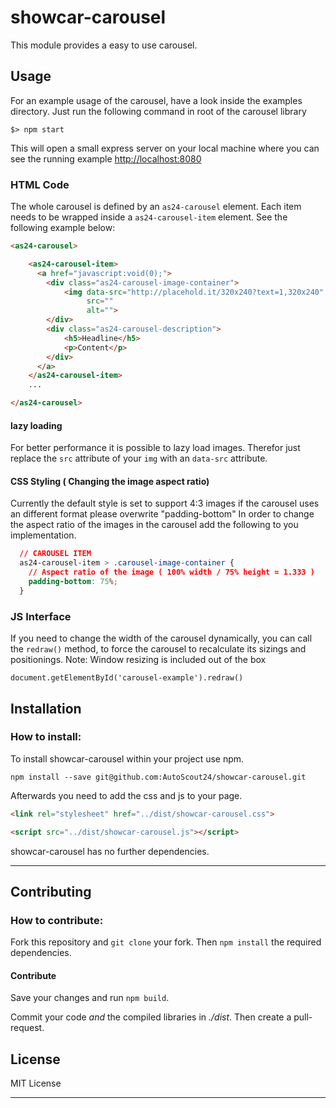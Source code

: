 # showcar-carousel

This module provides a easy to use carousel.

## Usage

For an example usage of the carousel, have a look inside the examples directory.
Just run the following command in root of the carousel library

```
$> npm start
```

This will open a small express server on your local machine where you can see the running example
[http://localhost:8080](http://localhost:8080)


### HTML Code

The whole carousel is defined by an `as24-carousel` element. 
Each item needs to be wrapped inside a `as24-carousel-item` element.
See the following example below:

```html
<as24-carousel>

    <as24-carousel-item>
      <a href="javascript:void(0);">
        <div class="as24-carousel-image-container">
            <img data-src="http://placehold.it/320x240?text=1,320x240"
                 src=""
                 alt="">
        </div>
        <div class="as24-carousel-description">
            <h5>Headline</h5>
            <p>Content</p>
        </div>
      </a>
    </as24-carousel-item>
    ...

</as24-carousel>
```

#### lazy loading
 For better performance it is possible to lazy load images. Therefor just replace
 the `src` attribute of your `img` with an `data-src` attribute.

#### CSS Styling ( Changing the image aspect ratio)

Currently the default style is set to support 4:3 images if the carousel uses an different format please overwrite "padding-bottom"
In order to change the aspect ratio of the images in the carousel add the following to you implementation.

```css
  // CAROUSEL ITEM
  as24-carousel-item > .carousel-image-container {
    // Aspect ratio of the image ( 100% width / 75% height = 1.333 )
    padding-bottom: 75%;
  }
```

### JS Interface

If you need to change the width of the carousel dynamically, you can call the ``redraw()`` method, to force the carousel to recalculate its sizings and positionings.
Note: Window resizing is included out of the box

```
document.getElementById('carousel-example').redraw()
```

## Installation

### How to install:

  To install showcar-carousel within your project use npm.

  ```
  npm install --save git@github.com:AutoScout24/showcar-carousel.git
  ```

  Afterwards you need to add the css and js to your page.

  ```html
  <link rel="stylesheet" href="../dist/showcar-carousel.css">
  ```

  ```html
  <script src="../dist/showcar-carousel.js"></script>
  ```

  showcar-carousel has no further dependencies.

***

## Contributing

### How to contribute:

  Fork this repository and `git clone` your fork. Then `npm install` the required dependencies.

#### Contribute

  Save your changes and run `npm build`.

  Commit your code _and_ the compiled libraries in _./dist_. Then create a pull-request.

## License

MIT License

***

